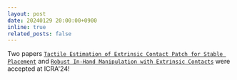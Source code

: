 ```yaml
---
layout: post
date: 20240129 20:00:00+0900
inline: true
related_posts: false
---
```


Two papers [`Tactile Estimation of Extrinsic Contact Patch for Stable Placement`](https://arxiv.org/abs/2309.14552) and [`Robust In-Hand Manipulation with Extrinsic Contacts`](https://arxiv.org/abs/2403.18960) were accepted at ICRA'24!